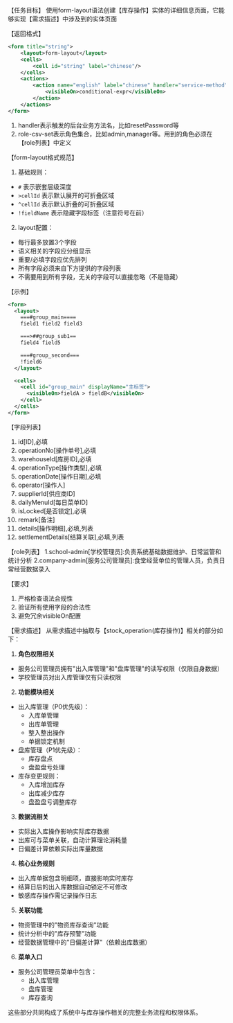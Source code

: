 【任务目标】
使用form-layout语法创建【库存操作】实体的详细信息页面，它能够实现【需求描述】中涉及到的实体页面

【返回格式】
```xml
<form title="string">
    <layout>form-layout</layout>
    <cells>
        <cell id="string" label="chinese"/>
    </cells>
    <actions>
        <action name="english" label="chinese" handler="service-method" xui:role="role-csv-set">
            <visibleOn>conditional-expr</visibleOn>
        </action>
    </actions>
</form>
```

1. handler表示触发的后台业务方法名，比如resetPassword等
2. role-csv-set表示角色集合，比如admin,manager等。用到的角色必须在【role列表】中定义

【form-layout格式规范】
1. 基础规则：
- `#` 表示嵌套层级深度
- `>cellId` 表示默认展开的可折叠区域
- `^cellId` 表示默认折叠的可折叠区域
- `!fieldName` 表示隐藏字段标签（注意符号在前）

2. layout配置：
- 每行最多放置3个字段
- 语义相关的字段应分组显示
- 重要/必填字段应优先排列
- 所有字段必须来自下方提供的字段列表
- 不需要用到所有字段，无关的字段可以直接忽略（不是隐藏）


【示例】
```xml
<form>
  <layout>
    ===#group_main====
    field1 field2 field3

    ===>##group_sub1==
    field4 field5

    ===#group_second===
    !field6
  </layout>

  <cells>
    <cell id="group_main" displayName="主标签">
      <visibleOn>fieldA > fieldB</visibleOn>
    </cell>
  </cells>
</form>
```
【字段列表】
1. id[ID],必填
2. operationNo[操作单号],必填
3. warehouseId[库房ID],必填
4. operationType[操作类型],必填
5. operationDate[操作日期],必填
6. operator[操作人]
7. supplierId[供应商ID]
8. dailyMenuId[每日菜单ID]
9. isLocked[是否锁定],必填
10. remark[备注]
11. details[操作明细],必填,列表
12. settlementDetails[结算关联],必填,列表

【role列表】
1.school-admin[学校管理员]:负责系统基础数据维护、日常监管和统计分析
2.company-admin[服务公司管理员]:食堂经营单位的管理人员，负责日常经营数据录入

【要求】
1. 严格检查语法合规性
2. 验证所有使用字段的合法性
3. 避免冗余visibleOn配置

【需求描述】
从需求描述中抽取与【stock_operation(库存操作)】相关的部分如下：

1. **角色权限相关**
- 服务公司管理员拥有"出入库管理"和"盘库管理"的读写权限（仅限自身数据）
- 学校管理员对出入库管理仅有只读权限

2. **功能模块相关**
- 出入库管理（P0优先级）：
  - 入库单管理
  - 出库单管理
  - 整入整出操作
  - 单据锁定机制
- 盘库管理（P1优先级）：
  - 库存盘点
  - 盘盈盘亏处理
- 库存变更规则：
  - 入库增加库存
  - 出库减少库存
  - 盘盈盘亏调整库存

3. **数据流相关**
- 实际出入库操作影响实际库存数据
- 出库可与菜单关联，自动计算理论消耗量
- 日偏差计算依赖实际出库量数据

4. **核心业务规则**
- 出入库单据包含明细项，直接影响实时库存
- 结算日后的出入库数据自动锁定不可修改
- 敏感库存操作需记录操作日志

5. **关联功能**
- 物资管理中的"物资库存查询"功能
- 统计分析中的"库存预警"功能
- 经营数据管理中的"日偏差计算"（依赖出库数据）

6. **菜单入口**
- 服务公司管理员菜单中包含：
  - 出入库管理
  - 盘库管理
  - 库存查询

这些部分共同构成了系统中与库存操作相关的完整业务流程和权限体系。
